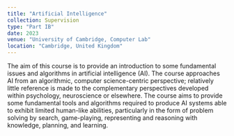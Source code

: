 ```yaml
---
title: "Artificial Intelligence"
collection: Supervision
type: "Part IB"
date: 2023
venue: "University of Cambridge, Computer Lab"
location: "Cambridge, United Kingdom"
---
```


The aim of this course is to provide an introduction to some fundamental issues and algorithms in artificial intelligence (AI). The course approaches AI from an algorithmic, computer science-centric perspective; relatively little reference is made to the complementary perspectives developed within psychology, neuroscience or elsewhere. The course aims to provide some fundamental tools and algorithms required to produce AI systems able to exhibit limited human-like abilities, particularly in the form of problem solving by search, game-playing, representing and reasoning with knowledge, planning, and learning.

